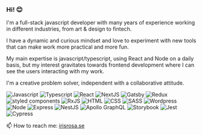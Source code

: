 ### Hi! 😊

I'm a full-stack javascript developer with many years of experience working in different industries, from art & design to fintech.

I have a dynamic and curious mindset and love to experiment with new tools that can make work more practical and more fun.

My main expertise is javascript/typescript, using React and Node on a daily basis, but my interest gravitates towards frontend development where I can see the users interacting with my work.
 
I'm a creative problem solver, independent with a collaborative attitude.


![Javascript](https://img.shields.io/badge/JavaScript-%23F7DF1E)
![Typescript](https://img.shields.io/badge/TypeScript-%23007ACC)
![React](https://img.shields.io/badge/React-%2361DAFB)
![NextJS](https://img.shields.io/badge/Next.js-%23000000)
![Gatsby](https://img.shields.io/badge/Gatsby-%23663399)
![Redux](https://img.shields.io/badge/Redux-%23764ABC)
![styled components](https://img.shields.io/badge/styled%20components-%23DB7093)
![RxJS](https://img.shields.io/badge/RxJS-%23F7A541)
![HTML](https://img.shields.io/badge/HTML-%23E44D26)
![CSS](https://img.shields.io/badge/CSS-%23264DE4)
![SASS](https://img.shields.io/badge/SASS-%23CC6699)
![Wordpress](https://img.shields.io/badge/WordPress-%2321759B)
![Node](https://img.shields.io/badge/Node-%23339933)
![Express](https://img.shields.io/badge/Express-%23000000)
![NestJS](https://img.shields.io/badge/NestJS-%2300cc44)
![Apollo GraphQL](https://img.shields.io/badge/Apollo%20GraphQL-%23E10098)
![Storybook](https://img.shields.io/badge/Storybook-%23F5A623)
![Jest](https://img.shields.io/badge/Jest-%23C21325)
![Cypress](https://img.shields.io/badge/Cypress-%2320C582)

📫 How to reach me: [irisrosa.se](https://www.irisrosa.se/)

<!--
**irisrosa/irisrosa** is a ✨ _special_ ✨ repository because its `README.md` (this file) appears on your GitHub profile.

Here are some ideas to get you started:

- 🔭 I’m currently working on ...
- 🌱 I’m currently learning ...
- 👯 I’m looking to collaborate on ...
- 🤔 I’m looking for help with ...
- 💬 Ask me about ...
- 😄 Pronouns: ...
- ⚡ Fun fact: ...
-->
